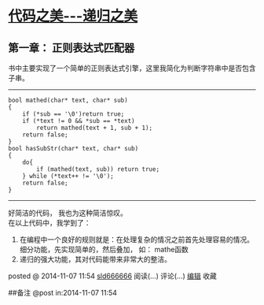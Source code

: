 #  [代码之美---递归之美](http://www.cnblogs.com/sld666666/p/4080966.html)

## 第一章： 正则表达式匹配器

书中主要实现了一个简单的正则表达式引擎，这里我简化为判断字符串中是否包含子串。

* * *
    bool mathed(char* text, char* sub)
    {
        if (*sub == '\0')return true;
        if (*text != 0 && *sub == *text)
            return mathed(text + 1, sub + 1);
        return false;
    }
    bool hasSubStr(char* text, char* sub)
    {
        do{
            if (mathed(text, sub)) return true;
        } while (*text++ != '\0');
        return false;
    }

* * *

好简洁的代码， 我也为这种简洁惊叹。  
在以上代码中，我学到了：

  1. 在编程中一个良好的规则就是：在处理复杂的情况之前首先处理容易的情况。 细分功能，先实现简单的，然后叠加， 如： mathe函数
  2. 递归的强大功能，其对代码能带来非常大的整洁。

posted @ 2014-11-07 11:54 [sld666666](http://www.cnblogs.com/sld666666/)
阅读(...) 评论(...) [编辑](https://i.cnblogs.com/EditPosts.aspx?postid=4080966) 收藏

##备注 
 @post in:2014-11-07 11:54